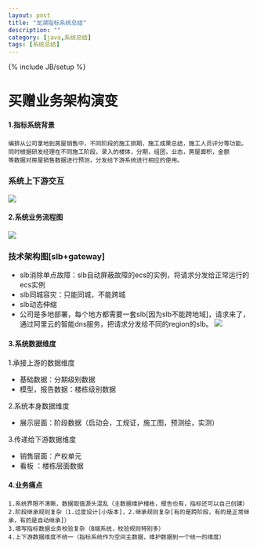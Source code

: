 ```yaml
---
layout: post
title: "龙湖指标系统总结"
description: ""
category: [java,系统总结]
tags: [系统总结]
---
```

{% include JB/setup %}

# 买赠业务架构演变

#### 1.指标系统背景

```
编排从公司拿地到房屋销售中，不同阶段的施工排期，施工成果总结，施工人员评分等功能。
同时根据研发经理在不同施工阶段，录入的楼体，分期，组团，业态，房屋面积，金额
等数据对房屋销售数据进行预测，分发给下游系统进行相应的使用。
```


### 系统上下游交互
![](https://img.picgo.net/2024/06/16/image96aa5e6105e9d2e5.png)

#### 2.系统业务流程图

![](https://img.picgo.net/2024/06/16/image28ab52cefd82538b.png)

### 技术架构图[slb+gateway]
* slb消除单点故障：slb自动屏蔽故障的ecs的实例，将请求分发给正常运行的ecs实例
* slb同城容灾：只能同城，不能跨城
* slb动态伸缩
* 公司是多地部署，每个地方都需要一套slb[因为slb不能跨地域]，请求来了，通过阿里云的智能dns服务，把请求分发给不同的region的slb。
![](https://img.picgo.net/2024/06/16/image56a9c1443553c7e6.png)

#### 3.系统数据维度


1.承接上游的数据维度
* 基础数据：分期级别数据
* 模型，报告数据：楼栋级别数据

2.系统本身数据维度
* 展示层面：阶段数据（启动会，工规证，施工图，预测绘，实测）

3.传递给下游数据维度
* 销售层面：产权单元
* 看板 ：楼栋层面数据


#### 4.业务痛点

```
1.系统界限不清晰，数据取值源头混乱（主数据维护楼栋，报告也有，指标还可以自己创建）
2.阶段继承规则复杂（1.过度设计[小版本]，2.继承规则复杂[有的是跨阶段，有的是正常继承，有的是自动继承]）
3.填写指标数据业务校验复杂（B端系统，校验规则特别多）
4.上下游数据维度不统一（指标系统作为空间主数据，维护数据到一个统一的维度）
```



